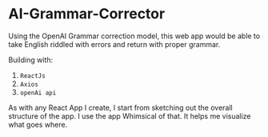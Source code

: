 # AI-Grammar-Corrector
Using the OpenAI Grammar correction model, this web app would be able to take English riddled with errors and return with proper grammar.

Building with:
1. `ReactJs`
2. `Axios`
3. `openAi api`

As with any React App I create, I start from sketching out the overall structure of the app. I use the app Whimsical of that.
It helps me visualize what goes where.

